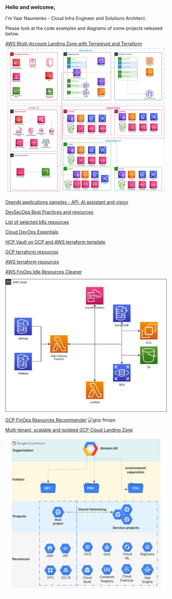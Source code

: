 ### Hello and welcome,

I'm Yaar Naumenko - Cloud Infra Engineer and Solutions Architect.

Please look at the code examples and diagrams of some projects released below. 

[AWS Multi-Account Landing Zone with Terragrunt and Terraform](https://github.com/cloudon-one/aws-terragrunt-configuration)
![aws-terragrunt-lz](https://github.com/cloudon-one/aws-terragrunt-configuration/blob/main/aws/aws-landing-zone.png)

[OpenAI applications samples -  API, AI assistant and vision](https://github.com/cloudon-one/genai)

[DevSecOps Best Practices and resources](https://github.com/cloudon-one/DevSecOps)

[List of selected k8s resources](https://github.com/cloudon-one/k8s-resources)

[Cloud DevOps Essentials](https://github.com/cloudon-one/devops-toolset) 

[HCP Vault on GCP and AWS terraform template](https://github.com/cloudon-one/vault)

[GCP terraform resources](https://github.com/cloudon-one/gcp-terraform-resources) 

[AWS terraform resources](https://github.com/cloudon-one/aws-tf-modules) 

[AWS FinOps Idle Resources Cleaner](https://github.com/cloudon-one/aws-cleaner)

![aws cleaner hld](https://github.com/cloudon-one/aws-cleaner/blob/main/image_original.jpeg)

[GCP FinOps Resources Recommender](https://github.com/cloudon-one/gcp-finops-recommender)
![gcp finops](https://github.com/cloudon-one/gcp-finops-recommender/blob/main/image_fixed_width.png)

[Multi-tenant, scalable and isolated GCP Cloud Landing Zone](https://github.com/cloudon-one/snippet)
![gcp snippet](https://github.com/cloudon-one/snippet/blob/main/GCP%20HLD%20-%20SNIPPET-GCP.png)


